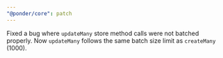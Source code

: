 ```yaml
---
"@ponder/core": patch
---
```


Fixed a bug where `updateMany` store method calls were not batched properly. Now `updateMany` follows the same batch size limit as `createMany` (1000).
